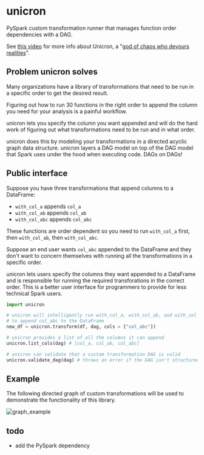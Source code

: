 # unicron

PySpark custom transformation runner that manages function order dependencies with a DAG.

See [this video](https://www.youtube.com/watch?v=hzNsOGt3bHk) for more info about Unicron, a "[god of chaos who devours realities](https://en.wikipedia.org/wiki/Unicron)".

## Problem unicron solves

Many organizations have a library of transformations that need to be run in a specific order to get the desired result.

Figuring out how to run 30 functions in the right order to append the column you need for your analysis is a painful workflow.

unicron lets you specify the column you want appended and will do the hard work of figuring out what transformations need to be run and in what order.

unicron does this by modeling your transformations in a directed acyclic graph data structure.  unicron layers a DAG model on top of the DAG model that Spark uses under the hood when executing code.  DAGs on DAGs!

## Public interface

Suppose you have three transformations that append columns to a DataFrame:

* `with_col_a` appends `col_a`
* `with_col_ab` appends `col_ab`
* `with_col_abc` appends `col_abc`

These functions are order dependent so you need to run `with_col_a` first, then `with_col_ab`, then `with_col_abc`.

Suppose an end user wants `col_abc` appended to the DataFrame and they don't want to concern themselves with running all the transformations in a specific order.

unicron lets users specify the columns they want appended to a DataFrame and is responsible for running the required transforations in the correct order.  This is a better user interface for programmers to provide for less technical Spark users.

```python
import unicron

# unicron will intelligently run with_col_a, with_col_ab, and with_col_abc in the right order
# to append col_abc to the DataFrame
new_df = unicron.transform(df, dag, cols = ["col_abc"])

# unicron provides a list of all the columns it can append
unicron.list_cols(dag) # [col_a, col_ab, col_abc]

# unicron can validate that a custom transformation DAG is valid
unicron.validate_dag(dag) # throws an error if the DAG isn't structured logically
```

## Example

The following directed graph of custom transformations will be used to demonstrate the functionality of this library.

![graph_example](https://github.com/MrPowers/unicron/blob/master/images/simple_directed_graph.png)

## todo

* add the PySpark dependency

